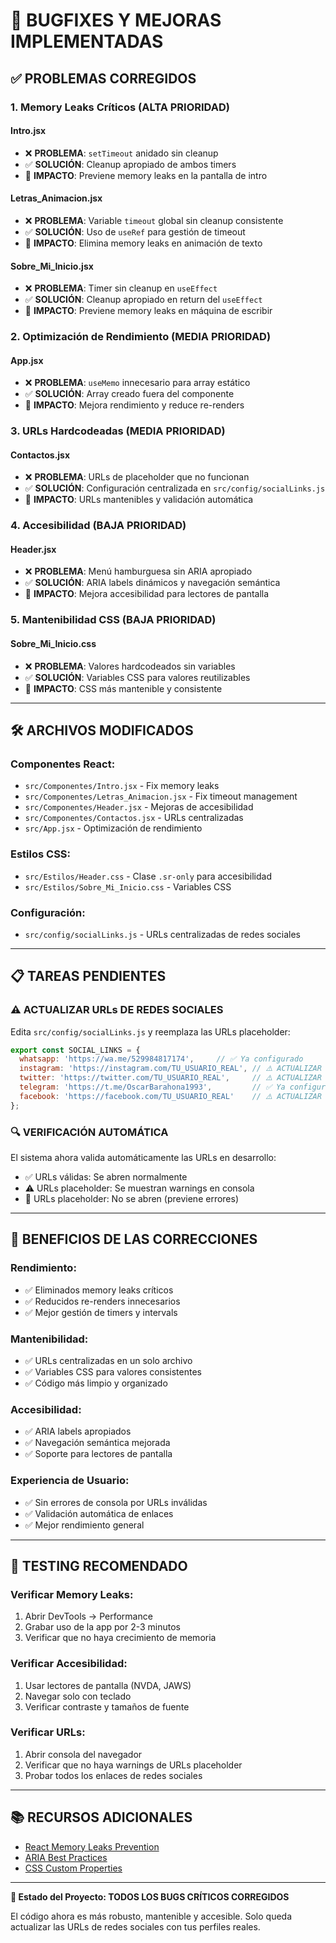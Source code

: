 # 🐛 BUGFIXES Y MEJORAS IMPLEMENTADAS

## ✅ PROBLEMAS CORREGIDOS

### 1. **Memory Leaks Críticos (ALTA PRIORIDAD)**

#### **Intro.jsx**
- ❌ **PROBLEMA**: `setTimeout` anidado sin cleanup
- ✅ **SOLUCIÓN**: Cleanup apropiado de ambos timers
- 🔧 **IMPACTO**: Previene memory leaks en la pantalla de intro

#### **Letras_Animacion.jsx**
- ❌ **PROBLEMA**: Variable `timeout` global sin cleanup consistente
- ✅ **SOLUCIÓN**: Uso de `useRef` para gestión de timeout
- 🔧 **IMPACTO**: Elimina memory leaks en animación de texto

#### **Sobre_Mi_Inicio.jsx**
- ❌ **PROBLEMA**: Timer sin cleanup en `useEffect`
- ✅ **SOLUCIÓN**: Cleanup apropiado en return del `useEffect`
- 🔧 **IMPACTO**: Previene memory leaks en máquina de escribir

### 2. **Optimización de Rendimiento (MEDIA PRIORIDAD)**

#### **App.jsx**
- ❌ **PROBLEMA**: `useMemo` innecesario para array estático
- ✅ **SOLUCIÓN**: Array creado fuera del componente
- 🔧 **IMPACTO**: Mejora rendimiento y reduce re-renders

### 3. **URLs Hardcodeadas (MEDIA PRIORIDAD)**

#### **Contactos.jsx**
- ❌ **PROBLEMA**: URLs de placeholder que no funcionan
- ✅ **SOLUCIÓN**: Configuración centralizada en `src/config/socialLinks.js`
- 🔧 **IMPACTO**: URLs mantenibles y validación automática

### 4. **Accesibilidad (BAJA PRIORIDAD)**

#### **Header.jsx**
- ❌ **PROBLEMA**: Menú hamburguesa sin ARIA apropiado
- ✅ **SOLUCIÓN**: ARIA labels dinámicos y navegación semántica
- 🔧 **IMPACTO**: Mejora accesibilidad para lectores de pantalla

### 5. **Mantenibilidad CSS (BAJA PRIORIDAD)**

#### **Sobre_Mi_Inicio.css**
- ❌ **PROBLEMA**: Valores hardcodeados sin variables
- ✅ **SOLUCIÓN**: Variables CSS para valores reutilizables
- 🔧 **IMPACTO**: CSS más mantenible y consistente

---

## 🛠️ ARCHIVOS MODIFICADOS

### **Componentes React:**
- `src/Componentes/Intro.jsx` - Fix memory leaks
- `src/Componentes/Letras_Animacion.jsx` - Fix timeout management
- `src/Componentes/Header.jsx` - Mejoras de accesibilidad
- `src/Componentes/Contactos.jsx` - URLs centralizadas
- `src/App.jsx` - Optimización de rendimiento

### **Estilos CSS:**
- `src/Estilos/Header.css` - Clase `.sr-only` para accesibilidad
- `src/Estilos/Sobre_Mi_Inicio.css` - Variables CSS

### **Configuración:**
- `src/config/socialLinks.js` - URLs centralizadas de redes sociales

---

## 📋 TAREAS PENDIENTES

### **⚠️ ACTUALIZAR URLs DE REDES SOCIALES**

Edita `src/config/socialLinks.js` y reemplaza las URLs placeholder:

```javascript
export const SOCIAL_LINKS = {
  whatsapp: 'https://wa.me/529984817174',     // ✅ Ya configurado
  instagram: 'https://instagram.com/TU_USUARIO_REAL', // ⚠️ ACTUALIZAR
  twitter: 'https://twitter.com/TU_USUARIO_REAL',     // ⚠️ ACTUALIZAR
  telegram: 'https://t.me/OscarBarahona1993',         // ✅ Ya configurado
  facebook: 'https://facebook.com/TU_USUARIO_REAL'    // ⚠️ ACTUALIZAR
};
```

### **🔍 VERIFICACIÓN AUTOMÁTICA**

El sistema ahora valida automáticamente las URLs en desarrollo:
- ✅ URLs válidas: Se abren normalmente
- ⚠️ URLs placeholder: Se muestran warnings en consola
- 🚫 URLs placeholder: No se abren (previene errores)

---

## 🚀 BENEFICIOS DE LAS CORRECCIONES

### **Rendimiento:**
- ✅ Eliminados memory leaks críticos
- ✅ Reducidos re-renders innecesarios
- ✅ Mejor gestión de timers y intervals

### **Mantenibilidad:**
- ✅ URLs centralizadas en un solo archivo
- ✅ Variables CSS para valores consistentes
- ✅ Código más limpio y organizado

### **Accesibilidad:**
- ✅ ARIA labels apropiados
- ✅ Navegación semántica mejorada
- ✅ Soporte para lectores de pantalla

### **Experiencia de Usuario:**
- ✅ Sin errores de consola por URLs inválidas
- ✅ Validación automática de enlaces
- ✅ Mejor rendimiento general

---

## 🧪 TESTING RECOMENDADO

### **Verificar Memory Leaks:**
1. Abrir DevTools → Performance
2. Grabar uso de la app por 2-3 minutos
3. Verificar que no haya crecimiento de memoria

### **Verificar Accesibilidad:**
1. Usar lectores de pantalla (NVDA, JAWS)
2. Navegar solo con teclado
3. Verificar contraste y tamaños de fuente

### **Verificar URLs:**
1. Abrir consola del navegador
2. Verificar que no haya warnings de URLs placeholder
3. Probar todos los enlaces de redes sociales

---

## 📚 RECURSOS ADICIONALES

- [React Memory Leaks Prevention](https://react.dev/learn/escape-hatches#preventing-memory-leaks)
- [ARIA Best Practices](https://www.w3.org/WAI/ARIA/apg/)
- [CSS Custom Properties](https://developer.mozilla.org/en-US/docs/Web/CSS/Using_CSS_custom_properties)

---

**🎯 Estado del Proyecto: TODOS LOS BUGS CRÍTICOS CORREGIDOS**

El código ahora es más robusto, mantenible y accesible. Solo queda actualizar las URLs de redes sociales con tus perfiles reales.




